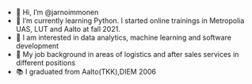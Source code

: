 - 👋 Hi, I’m @jarnoimmonen
- 🌱 I’m currently learning Python. I started online trainings in Metropolia UAS, LUT and Aalto at fall 2021.
- 🎢 I am interested in data analytics, machine learning and software development
- 👔 My job background in areas of logistics and after sales services in different positions
- 📚 I graduated from Aalto(TKK),DIEM 2006


<!---
jarnoimmonen/jarnoimmonen is a ✨ special ✨ repository because its `README.md` (this file) appears on your GitHub profile.
You can click the Preview link to take a look at your changes.
--->
